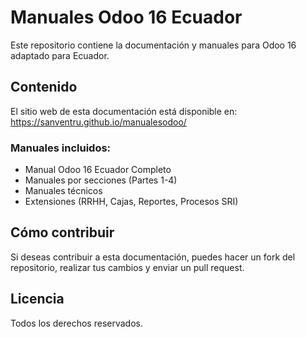 # Manuales Odoo 16 Ecuador

Este repositorio contiene la documentación y manuales para Odoo 16 adaptado para Ecuador.

## Contenido

El sitio web de esta documentación está disponible en: https://sanventru.github.io/manualesodoo/

### Manuales incluidos:

- Manual Odoo 16 Ecuador Completo
- Manuales por secciones (Partes 1-4)
- Manuales técnicos
- Extensiones (RRHH, Cajas, Reportes, Procesos SRI)

## Cómo contribuir

Si deseas contribuir a esta documentación, puedes hacer un fork del repositorio, realizar tus cambios y enviar un pull request.

## Licencia

Todos los derechos reservados.
